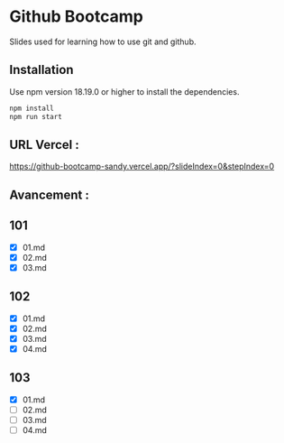 # Github Bootcamp

Slides used for learning how to use git and github.

## Installation

Use npm version 18.19.0 or higher to install the dependencies.

```bash
npm install
npm run start
```

## URL Vercel :

https://github-bootcamp-sandy.vercel.app/?slideIndex=0&stepIndex=0

## Avancement :


## 101
- [x] 01.md
- [x] 02.md
- [x] 03.md

## 102
- [x] 01.md
- [x] 02.md
- [x] 03.md
- [x] 04.md

## 103
- [x] 01.md
- [ ] 02.md
- [ ] 03.md
- [ ] 04.md